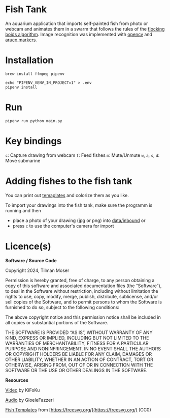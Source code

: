 # Fish Tank

An aquarium application that imports self-painted fish from photo or webcam and animates them in a swarm that follows the rules of the [flocking boids algorithm](https://en.wikipedia.org/wiki/Boids). Image recognition was implemented with [opencv](https://opencv.org) and [aruco markers](https://en.wikipedia.org/wiki/ARTag).


# Installation

```
brew install ffmpeg pipenv

echo "PIPENV_VENV_IN_PROJECT=1" > .env
pipenv install
```

# Run

```
pipenv run python main.py
```

# Key bindings

`c`: Capture drawing from webcam
`f`: Feed fishes
`m`: Mute/Unmute
`w`, `a`, `s`, `d`: Move submarine

# Adding fishes to the fish tank

You can print out [temaplates](data/images/fishes/print/) and colorize them as you like. 

To import your drawings into the fish tank, make sure the programm is running and then
- place a photo of your drawing (jpg or png) into [data/inbound](data/inbound/) or
- press `c` to use the computer's camera for import



# Licence(s)

**Software / Source Code**

Copyright 2024, Tilman Moser

Permission is hereby granted, free of charge, to any person obtaining a copy of this software and associated documentation files (the “Software”), to deal in the Software without restriction, including without limitation the rights to use, copy, modify, merge, publish, distribute, sublicense, and/or sell copies of the Software, and to permit persons to whom the Software is furnished to do so, subject to the following conditions:

The above copyright notice and this permission notice shall be included in all copies or substantial portions of the Software.

THE SOFTWARE IS PROVIDED “AS IS”, WITHOUT WARRANTY OF ANY KIND, EXPRESS OR IMPLIED, INCLUDING BUT NOT LIMITED TO THE WARRANTIES OF MERCHANTABILITY, FITNESS FOR A PARTICULAR PURPOSE AND NONINFRINGEMENT. IN NO EVENT SHALL THE AUTHORS OR COPYRIGHT HOLDERS BE LIABLE FOR ANY CLAIM, DAMAGES OR OTHER LIABILITY, WHETHER IN AN ACTION OF CONTRACT, TORT OR OTHERWISE, ARISING FROM, OUT OF OR IN CONNECTION WITH THE SOFTWARE OR THE USE OR OTHER DEALINGS IN THE SOFTWARE.

**Resources**

[Video](https://pixabay.com/de/videos/ozean-meer-unterwasser-aquarium-105322/) by KiFoKu

[Audio](https://pixabay.com/de/sound-effects/aquarium-ambience-sounds-10-min-193236/) by GioeleFazzeri

[Fish Templates](data/images/fishes) from [https://freesvg.org/](https://freesvg.org/) (CC0)

